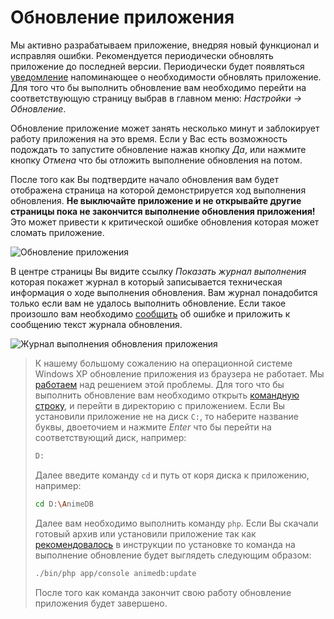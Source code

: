 # Обновление приложения

Мы активно разрабатываем приложение, внедряя новый функционал и исправляя ошибки. Рекомендуется периодически обновлять
приложение до последней версии. Периодически будет появляться [уведомление](/ru/user/general/notice.md) напоминающее о
необходимости обновлять приложение. Для того что бы выполнить обновление вам необходимо перейти на соответствующую
страницу выбрав в главном меню: *Настройки -> Обновление*.

Обновление приложение может занять несколько минут и заблокирует работу приложения на это время. Если у Вас есть
возможность подождать то запустите обновление нажав кнопку *Да*, или нажмите кнопку *Отмена* что бы отложить выполнение
обновления на потом.

После того как Вы подтвердите начало обновления вам будет отображена страница на которой демонстрируется ход
выполнения обновления. **Не выключайте приложение и не открывайте другие страницы пока не закончится выполнение
обновления приложения!** Это может привести к критической ошибке обновления которая может сломать приложение.

![Обновление приложения](https://raw.github.com/anime-db/anime-db-docs/master/images/ru/general/update.jpg)

В центре страницы Вы видите ссылку *Показать журнал выполнения* которая покажет журнал в который записывается
техническая информация о ходе выполнения обновления. Вам журнал понадобится только если вам не удалось выполнить
обновление. Если такое произошло вам необходимо [сообщить](https://github.com/anime-db/anime-db/issues) об ошибке и
приложить к сообщению текст журнала обновления.

![Журнал выполнения обновления приложения](https://raw.github.com/anime-db/anime-db-docs/master/images/ru/general/update_log.jpg)

<a name="update-win-xp"></a>

> К нашему большому сожалению на операционной системе Windows XP обновление приложения из браузера не работает. Мы
[работаем](https://github.com/anime-db/catalog-bundle/issues/71) над решением этой проблемы. Для того что бы выполнить
обновление вам необходимо открыть [командную
строку](http://windows.microsoft.com/ru-ru/windows/command-prompt-faq#1TC=windows-7), и перейти в директорию с
приложением. Если Вы установили приложение не на диск `C:`, то наберите название буквы, двоеточием и нажмите *Enter*
что бы перейти на соответствующий диск, например:
>
> ```bash
> D:
> ```
>
> Далее введите команду `cd` и путь от коря диска к приложению, например:
>
> ```bash
> cd D:\AnimeDB 
> ```
> 
> Далее вам необходимо выполнить команду `php`. Если Вы скачали готовый архив или установили приложение так как
[рекомендовалось](/ru/user/install/source/windows.md#stap-2) в инструкции по установке то команда на выполнение
обновление будет выглядеть следующим образом:
>
> ```bash
> ./bin/php app/console animedb:update
> ```
>
> После того как команда закончит свою работу обновление приложения будет завершено.
